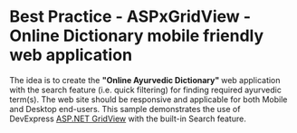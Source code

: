 # Best Practice - ASPxGridView - Online Dictionary mobile friendly web application


The idea is to create the <strong>"Online Ayurvedic Dictionary" </strong>web application with the search feature (i.e. quick filtering) for finding required ayurvedic term(s). The web site should be responsive and applicable for both Mobile and Desktop end-users. This sample demonstrates the use of DevExpress <a href="https://demos.devexpress.com/aspxgridviewdemos/">ASP.NET GridView</a> with the built-in Search feature.

<br/>


